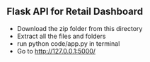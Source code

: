 ## Flask API for Retail Dashboard

- Download the zip folder from this directory
- Extract all the files and folders
- run python code/app.py in terminal
- Go to http://127.0.0.1:5000/
